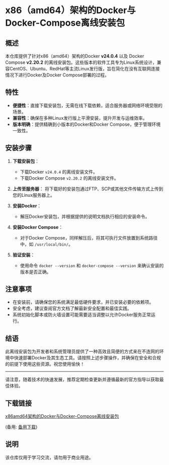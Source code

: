# x86（amd64）架构的Docker与Docker-Compose离线安装包

## 概述

本仓库提供了针对x86（amd64）架构的Docker **v24.0.4** 以及 Docker Compose **v2.20.2** 的离线安装包。这些版本的软件工具专为Linux系统设计，兼容CentOS、Ubuntu、RedHat等主流Linux发行版，旨在简化在没有互联网连接情况下进行Docker及Docker Compose部署的过程。

## 特性

- **便捷性**：直接下载安装包，无需在线下载依赖，适合服务器或网络环境受限的场景。
- **兼容性**：确保在多种Linux发行版上平滑安装，提升开发与运维效率。
- **版本明确**：提供精确到小版本的Docker和Docker Compose，便于管理环境一致性。

## 安装步骤

1. **下载安装包**：
   - 下载Docker `v24.0.4` 的离线安装文件。
   - 下载Docker Compose `v2.20.2` 的离线安装文件。

2. **上传至服务器**：
   将下载好的安装包通过FTP、SCP或其他文件传输方式上传到您的Linux服务器上。

3. **安装Docker**：
   - 解压Docker安装包，并根据提供的说明文档执行相应的安装命令。
   
4. **安装Docker Compose**：
   - 对于Docker Compose，同样解压后，将其可执行文件放置到系统路径中，如 `/usr/local/bin/`。

5. **验证安装**：
   - 使用命令 `docker --version` 和 `docker-compose --version` 来确认安装的版本是否正确。

## 注意事项

- 在安装前，请确保您的系统满足最低硬件要求，并已安装必要的依赖项。
- 安全考虑，建议查阅官方文档了解最新安全配置和最佳实践。
- 系统初始化脚本或防火墙设置可能需要适当调整以允许Docker服务正常运行。

## 结语

此离线安装包为开发者和系统管理员提供了一种高效且简便的方式来在不连网的环境中快速部署Docker及其生态工具。请按照上述步骤操作，并确保在安全和合规的前提下使用这些资源。祝您使用愉快！

---

请注意，随着技术的快速发展，推荐定期检查更新并遵循最新的官方指导以获取最佳体验。

## 下载链接
[x86amd64架构的Docker与Docker-Compose离线安装包](https://pan.quark.cn/s/adcc29ff8ea3) 

(备用: [备用下载](https://pan.baidu.com/s/1w9YJod5Kx-s_tW7R6-7z-g?pwd=1234))

## 说明

该仓库仅用于学习交流，请勿用于商业用途。

